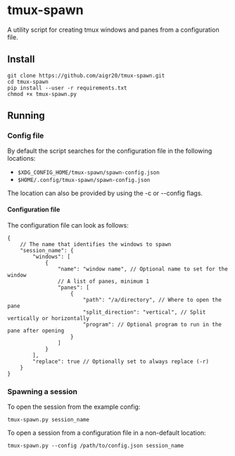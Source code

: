 # tmux-spawn

A utility script for creating tmux windows and panes from a configuration file.

## Install

```console
git clone https://github.com/aigr20/tmux-spawn.git
cd tmux-spawn
pip install --user -r requirements.txt
chmod +x tmux-spawn.py
```

## Running

### Config file

By default the script searches for the configuration file in the following locations:

-   `$XDG_CONFIG_HOME/tmux-spawn/spawn-config.json`
-   `$HOME/.config/tmux-spawn/spawn-config.json`

The location can also be provided by using the -c or --config flags.

#### Configuration file

The configuration file can look as follows:

```json5
{
    // The name that identifies the windows to spawn
    "session_name": {
        "windows": [
            {
                "name": "window name", // Optional name to set for the window
                // A list of panes, minimum 1
                "panes": [
                    {
                        "path": "/a/directory", // Where to open the pane
                        "split_direction": "vertical", // Split vertically or horizontally
                        "program": // Optional program to run in the pane after opening
                    }
                ]
            }
        ],
        "replace": true // Optionally set to always replace (-r)
    }
}
```

### Spawning a session

To open the session from the example config:

```console
tmux-spawn.py session_name
```

To open a session from a configuration file in a non-default location:

```console
tmux-spawn.py --config /path/to/config.json session_name
```
